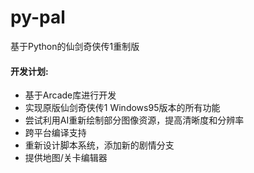 # py-pal
基于Python的仙剑奇侠传1重制版
#### 开发计划:
* 基于Arcade库进行开发
* 实现原版仙剑奇侠传1 Windows95版本的所有功能
* 尝试利用AI重新绘制部分图像资源，提高清晰度和分辨率
* 跨平台编译支持
* 重新设计脚本系统，添加新的剧情分支
* 提供地图/关卡编辑器

